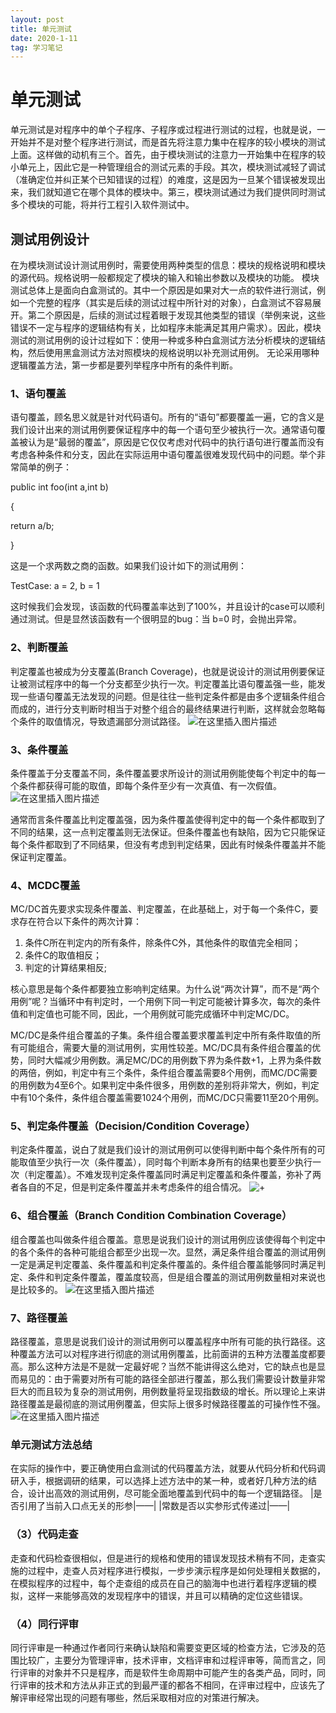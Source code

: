 ```yaml
---
layout: post
title: 单元测试
date: 2020-1-11
tag: 学习笔记
---
```

# 单元测试
单元测试是对程序中的单个子程序、子程序或过程进行测试的过程，也就是说，一开始并不是对整个程序进行测试，而是首先将注意力集中在程序的较小模块的测试上面。这样做的动机有三个。首先，由于模块测试的注意力一开始集中在程序的较小单元上，因此它是一种管理组合的测试元素的手段。其次，模块测试减轻了调试（准确定位并纠正某个已知错误的过程）的难度，这是因为一旦某个错误被发现出来，我们就知道它在哪个具体的模块中。第三，模块测试通过为我们提供同时测试多个模块的可能，将并行工程引入软件测试中。
## 测试用例设计
在为模块测试设计测试用例时，需要使用两种类型的信息：模块的规格说明和模块的源代码。规格说明一般都规定了模块的输入和输出参数以及模块的功能。
模块测试总体上是面向白盒测试的。其中一个原因是如果对大一点的软件进行测试，例如一个完整的程序（其实是后续的测试过程中所针对的对象），白盒测试不容易展开。第二个原因是，后续的测试过程着眼于发现其他类型的错误（举例来说，这些错误不一定与程序的逻辑结构有关，比如程序未能满足其用户需求）。因此，模块测试的测试用例的设计过程如下：使用一种或多种白盒测试方法分析模块的逻辑结构，然后使用黑盒测试方法对照模块的规格说明以补充测试用例。
无论采用哪种逻辑覆盖方法，第一步都是要列举程序中所有的条件判断。

### 1、语句覆盖
语句覆盖，顾名思义就是针对代码语句。所有的“语句”都要覆盖一遍，它的含义是我们设计出来的测试用例要保证程序中的每一个语句至少被执行一次。通常语句覆盖被认为是“最弱的覆盖”，原因是它仅仅考虑对代码中的执行语句进行覆盖而没有考虑各种条件和分支，因此在实际运用中语句覆盖很难发现代码中的问题。举个非常简单的例子：

public int foo(int a,int b)

{

return a/b;

}

这是一个求两数之商的函数。如果我们设计如下的测试用例：

TestCase: a = 2, b = 1

这时候我们会发现，该函数的代码覆盖率达到了100%，并且设计的case可以顺利通过测试。但是显然该函数有一个很明显的bug：当 b=0 时，会抛出异常。

### 2、判断覆盖
判定覆盖也被成为分支覆盖(Branch Coverage)，也就是说设计的测试用例要保证让被测试程序中的每一个分支都至少执行一次。判定覆盖比语句覆盖强一些，能发现一些语句覆盖无法发现的问题。但是往往一些判定条件都是由多个逻辑条件组合而成的，进行分支判断时相当于对整个组合的最终结果进行判断，这样就会忽略每个条件的取值情况，导致遗漏部分测试路径。
![在这里插入图片描述](https://img-blog.csdnimg.cn/20200101220255554.png?x-oss-process=image/watermark,type_ZmFuZ3poZW5naGVpdGk,shadow_10,text_aHR0cHM6Ly9ibG9nLmNzZG4ubmV0L3NpbmF0XzM4NjUwNDcw,size_16,color_FFFFFF,t_70)

### 3、条件覆盖
条件覆盖于分支覆盖不同，条件覆盖要求所设计的测试用例能使每个判定中的每一个条件都获得可能的取值，即每个条件至少有一次真值、有一次假值。
![在这里插入图片描述](https://img-blog.csdnimg.cn/20200101220311654.png?x-oss-process=image/watermark,type_ZmFuZ3poZW5naGVpdGk,shadow_10,text_aHR0cHM6Ly9ibG9nLmNzZG4ubmV0L3NpbmF0XzM4NjUwNDcw,size_16,color_FFFFFF,t_70)

通常而言条件覆盖比判定覆盖强，因为条件覆盖使得判定中的每一个条件都取到了不同的结果，这一点判定覆盖则无法保证。但条件覆盖也有缺陷，因为它只能保证每个条件都取到了不同结果，但没有考虑到判定结果，因此有时候条件覆盖并不能保证判定覆盖。
### 4、MCDC覆盖
MC/DC首先要求实现条件覆盖、判定覆盖，在此基础上，对于每一个条件C，要求存在符合以下条件的两次计算：
 1. 条件C所在判定内的所有条件，除条件C外，其他条件的取值完全相同；
 2. 条件C的取值相反；
 3. 判定的计算结果相反;

核心意思是每个条件都要独立影响判定结果。为什么说“两次计算”，而不是“两个用例”呢？当循环中有判定时，一个用例下同一判定可能被计算多次，每次的条件值和判定值也可能不同，因此，一个用例就可能完成循环中判定MC/DC。

MC/DC是条件组合覆盖的子集。条件组合覆盖要求覆盖判定中所有条件取值的所有可能组合，需要大量的测试用例，实用性较差。MC/DC具有条件组合覆盖的优势，同时大幅减少用例数。满足MC/DC的用例数下界为条件数+1，上界为条件数的两倍，例如，判定中有三个条件，条件组合覆盖需要8个用例，而MC/DC需要的用例数为4至6个。如果判定中条件很多，用例数的差别将非常大，例如，判定中有10个条件，条件组合覆盖需要1024个用例，而MC/DC只需要11至20个用例。
### 5、判定条件覆盖（Decision/Condition Coverage）
判定条件覆盖，说白了就是我们设计的测试用例可以使得判断中每个条件所有的可能取值至少执行一次（条件覆盖），同时每个判断本身所有的结果也要至少执行一次（判定覆盖）。不难发现判定条件覆盖同时满足判定覆盖和条件覆盖，弥补了两者各自的不足，但是判定条件覆盖并未考虑条件的组合情况。
![+](https://img-blog.csdnimg.cn/20200101220339194.png?x-oss-process=image/watermark,type_ZmFuZ3poZW5naGVpdGk,shadow_10,text_aHR0cHM6Ly9ibG9nLmNzZG4ubmV0L3NpbmF0XzM4NjUwNDcw,size_16,color_FFFFFF,t_70)
### 6、组合覆盖（Branch Condition Combination Coverage）
组合覆盖也叫做条件组合覆盖。意思是说我们设计的测试用例应该使得每个判定中的各个条件的各种可能组合都至少出现一次。显然，满足条件组合覆盖的测试用例一定是满足判定覆盖、条件覆盖和判定条件覆盖的。条件组合覆盖能够同时满足判定、条件和判定条件覆盖，覆盖度较高，但是组合覆盖的测试用例数量相对来说也是比较多的。
![在这里插入图片描述](https://img-blog.csdnimg.cn/20200101220516931.png?x-oss-process=image/watermark,type_ZmFuZ3poZW5naGVpdGk,shadow_10,text_aHR0cHM6Ly9ibG9nLmNzZG4ubmV0L3NpbmF0XzM4NjUwNDcw,size_16,color_FFFFFF,t_70)
### 7、路径覆盖
路径覆盖，意思是说我们设计的测试用例可以覆盖程序中所有可能的执行路径。这种覆盖方法可以对程序进行彻底的测试用例覆盖，比前面讲的五种方法覆盖度都要高。那么这种方法是不是就一定最好呢？当然不能讲得这么绝对，它的缺点也是显而易见的：由于需要对所有可能的路径全部进行覆盖，那么我们需要设计数量非常巨大的而且较为复杂的测试用例，用例数量将呈现指数级的增长。所以理论上来讲路径覆盖是最彻底的测试用例覆盖，但实际上很多时候路径覆盖的可操作性不强。
![在这里插入图片描述](https://img-blog.csdnimg.cn/20200101220535432.png?x-oss-process=image/watermark,type_ZmFuZ3poZW5naGVpdGk,shadow_10,text_aHR0cHM6Ly9ibG9nLmNzZG4ubmV0L3NpbmF0XzM4NjUwNDcw,size_16,color_FFFFFF,t_70)

 ###   单元测试方法总结
在实际的操作中，要正确使用白盒测试的代码覆盖方法，就要从代码分析和代码调研入手，根据调研的结果，可以选择上述方法中的某一种，或者好几种方法的结合，设计出高效的测试用例，尽可能全面地覆盖到代码中的每一个逻辑路径。
|是否引用了当前入口点无关的形参|——|
|常数是否以实参形式传递过|——|
### （3）代码走查
走查和代码检查很相似，但是进行的规格和使用的错误发现技术稍有不同，走查实施的过程中，走查人员对程序进行模拟，一步步演示程序是如何处理相关数据的，在模拟程序的过程中，每个走查组的成员在自己的脑海中也进行着程序逻辑的模拟，这样一来能够高效的发现程序中的错误，并且可以精确的定位这些错误。
### （4）同行评审
同行评审是一种通过作者同行来确认缺陷和需要变更区域的检查方法，它涉及的范围比较广，主要分为管理评审，技术评审，文档评审和过程评审等，简而言之，同行评审的对象并不只是程序，而是软件生命周期中可能产生的各类产品，同时，同行评审的技术和方法从非正式的到最严谨的都各不相同，在评审过程中，应该先了解评审经常出现的问题有哪些，然后采取相对应的对策进行解决。
